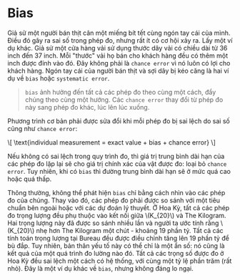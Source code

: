 # Bias

Giả sử một người bán thịt cân một miếng bít tết cùng ngón tay cái của mình. Điều đó gây ra sai số trong phép đo, nhưng rất ít có cơ hội xảy ra. Lấy một ví dụ khác. Giả sử một cửa hàng vải sử dụng thước dây vải có chiều dài từ 36 inch đến 37 inch. Mỗi "thước" vải họ bán cho khách hàng đều có thêm một inch được đính vào đó. Đây không phải là `chance error` vì nó luôn có lợi cho khách hàng. Ngón tay cái của người bán thịt và sợi dây bị kéo căng là hai ví dụ về `bias` hoặc `systematic error`.

> `bias` ảnh hưởng đến tất cả các phép đo theo cùng một cách, đẩy chúng theo cùng một hướng. Các `chance error` thay đổi từ phép đo này sang phép đo khác, lúc lên lúc xuống.

Phương trình cơ bản phải được sửa đổi khi mỗi phép đo bị sai lệch do sai số cũng như `chance error`:

\\[
\text{individual measurement = exact value + bias + chance error}
\\]

Nếu không có sai lệch trong quy trình đo, thì giá trị trung bình dài hạn của các phép đo lặp lại sẽ cho giá trị chính xác của vật được đo: loại bỏ `chance error`. Tuy nhiên, khi có `bias` thì đường trung bình dài hạn sẽ ở mức quá cao hoặc quá thấp.

Thông thường, không thể phát hiện `bias` chỉ bằng cách nhìn vào các phép đo của chúng. Thay vào đó, các phép đo phải được so sánh với một tiêu chuẩn bên ngoài hoặc với các dự đoán lý thuyết. Ở Hoa Kỳ, tất cả các phép đo trọng lượng đều phụ thuộc vào kết nối giữa \\(K_{20}\\) và The Kilogram. Hai trọng lượng này đã được so sánh nhiều lần và người ta ước tính rằng \\(K_{20}\\) nhẹ hơn The Kilogram một chút - khoảng 19 phần tỷ. Tất cả các tính toán trọng lượng tại Bureau đều được điều chỉnh tăng lên 19 phần tỷ để bù đắp. Tuy nhiên, bản thân yếu tố này có thể chỉ là một ẩn số: nó cũng là kết quả của một quá trình đo lường nào đó. Tất cả các trọng số được đo ở Hoa Kỳ đều sai lệch một cách có hệ thống, với cùng một tỷ lệ phần trăm (rất nhỏ). Đây là một ví dụ khác về `bias`, nhưng không đáng lo ngại.
